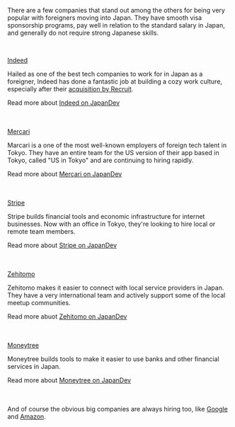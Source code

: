 <p>There are a few companies that stand out among the others for being very popular with foreigners moving into Japan. They have smooth visa sponsorship programs, pay well in relation to the standard salary in Japan, and generally do not require strong Japanese skills.</p>
<br/>

<a href="https://www.indeed.jobs/career/SearchJobs/?3_147_3=6169944" target="_blank">Indeed</a>
<p>Hailed as one of the best tech companies to work for in Japan as a foreigner, Indeed has done a fantastic job at building a cozy work culture, especially after their <a href="http://press.indeed.com/press/indeed-announces-acquisition-by-recruit-co-ltd/" target="_blank">acquisition by Recruit</a>.</p>
Read more about <a href="https://japan-dev.com/companies/indeed" target="_blank">Indeed on JapanDev</a>
<br/><br/><br/>

<a href="https://careers.mercari.com/search-jobs?loc=Tokyo" target="_blank">Mercari</a>
<p>Marcari is a one of the most well-known employers of foreign tech talent in Tokyo. They have an entire team for the US version of their app based in Tokyo, called "US in Tokyo" and are continuing to hiring rapidly.</p>
Read more about <a href="https://japan-dev.com/companies/mercari" target="_blank">Mercari on JapanDev</a>
<br/><br/><br/>

<a href="https://stripe.com/jobs/search?l=tokyo" target="_blank">Stripe</a>
<p>Stripe builds financial tools and economic infrastructure for internet businesses. Now with an office in Tokyo, they're looking to hire local or remote team members.</p>
Read more about <a href="https://japan-dev.com/companies/stripe" target="_blank">Stripe on JapanDev</a>
<br/><br/><br/>

<a href="https://www.zehitomo.com/en/recruiting" target="_blank">Zehitomo</a>
<p>Zehitomo makes it easier to connect with local service providers in Japan. They have a very international team and actively support some of the local meetup communities.</p>
Read more abuot <a href="https://japan-dev.com/companies/zehitomo" target="_blank">Zehitomo on JapanDev</a>
<br/><br/><br/>

<a href="https://moneytree.jp/careers/#jobs" target="_blank">Moneytree</a>
<p>Moneytree builds tools to make it easier to use banks and other financial services in Japan.</p>
Read more about <a href="https://japan-dev.com/companies/moneytree" target="_blank">Moneytree on JapanDev</a>
<br/><br/><br/>

And of course the obvious big companies are always hiring too, like <a href="https://japan-dev.com/companies/google" target="_blank">Google</a> and <a href="https://japan-dev.com/companies/amazon-web-services" target="_blank">Amazon</a>.
